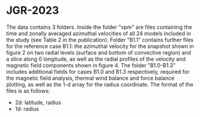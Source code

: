 # JGR-2023
The data contains 3 folders. Inside the folder "vpm" are files containing the time and zonally averaged azimuthal velocities of all 24 models included in the study (see Table 2 in the publication). Folder "B1.1" contains further files for the reference case B1.1: the azimuthal velocity for the snapshot shown in figure 2 on two radial levels (surface and bottom of convective region) and a slice along 0 longitude, as well as the radial profiles of the velocity and magnetic field components shown in figure 4.  The folder "B1.0-B1.3" includes additional fields for cases B1.0 and B1.3 respectively, required for the magnetic field analysis, thermal wind balance and force balance plotting, as well as the 1-d array for the radius coordinate.
The format of the files is as follows:
- 2d: latitude, radius
- 1d: radius
